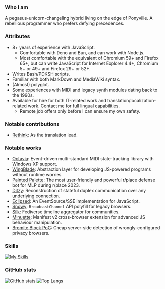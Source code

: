 ### Who I am
A pegasus-unicorn-changeling hybrid living on the edge of Ponyville. A rebellious programmer who prefers defying precedences.

### Attributes
* 8+ years of experience with JavaScript.
  * Comfortable with Deno and Bun, and can work with Node.js.
  * Most comfortable with the equivalent of Chromium 59+ and Firefox 65+, but can write JavaScript for Internet Explorer 4.4+, Chromium 5+ or 49+ and Firefox 29+ or 52+.
* Writes Bash/PDKSH scripts.
* Familiar with both MarkDown and MediaWiki syntax.
* (Almost) polyglot.
* Some experiences with MIDI and legacy synth modules dating back to the 1990s.
* Available for hire for both IT-related work and translation/localization-related work. Contact me for full lingual capabilities.
  * Remote job offers only before I can ensure my own safety.

### Notable contributions
* [Rethink](https://github.com/celzero/rethink-app): As the translation lead.

### Notable works
* [Octavia](https://github.com/ltgcgo/octavia): Event-driven multi-standard MIDI state-tracking library with Windows XP support.
* [WingBlade](https://github.com/ltgcgo/wingblade): Abstraction layer for developing JS-powered programs without runtime worries.
* [Painted Palette](https://github.com/ltgcgo/painted-palette): The most user-friendly and powerful r/place defense bot for MLP during r/place 2023.
* [Ditzy](https://github.com/ltgcgo/ditzy): Reconstruction of stateful duplex communication over any underlying connection.
* [Eclipsed](https://github.com/ltgcgo/eclipsed): An EventSource/SSE implementation for JavaScript.
* [Snowy](https://github.com/ltgcgo/snowy): `BroadcastChannel` API polyfill for legacy browsers.
* [Silk](https://github.com/ltgcgo/silk): Fediverse timeline aggregator for communities.
* [Minuette](https://github.com/ltgcgo/minuette): Manifest v2 cross-browser extension for advanced JS behaviour manipulation.
* [Bromite Block PoC](https://github.com/PoneyClairDeLune/bromite-block): Cheap server-side detection of wrongly-configured privacy browsers.

### Skills
[![My Skills](https://skillicons.dev/icons?i=atom,cloudflare,workers,docker,fediverse,git,github,githubactions,gitlab,linux,bash,md,html,css,js,deno,nodejs,alpinejs,grafana,prometheus,ps,c,rust,go)](https://skillicons.dev)

### GitHub stats
![GitHub stats](https://github-readme-stats.vercel.app/api?username=PoneyClairDeLune&show_icons=true&theme=radical)
![Top Langs](https://github-readme-stats-git-masterrstaa-rickstaa.vercel.app/api/top-langs/?username=PoneyClairDeLune&layout=compact)
